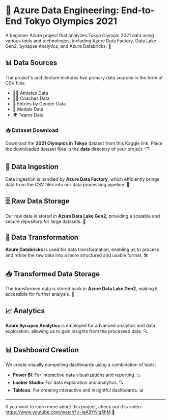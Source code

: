 # 🌟 Azure Data Engineering: End-to-End Tokyo Olympics 2021

A beginner Azure project that analyzes Tokyo Olympic 2021 data using various tools and technologies, including Azure Data Factory, Data Lake Gen2, Synapse Analytics, and Azure Databricks. 🏅

## 📊 Data Sources

The project's architecture includes five primary data sources in the form of CSV files:

- 🏃‍♂️ Athletes Data
- 🧑‍🏫 Coaches Data
- 🚻 Entries by Gender Data
- 🥇 Medals Data
- 🌍 Teams Data

### 📥 Dataset Download

Download the **2021 Olympics in Tokyo** dataset from this Kaggle link. Place the downloaded dataset files in the **data** directory of your project. 🗂️

## 🔄 Data Ingestion

Data ingestion is handled by **Azure Data Factory**, which efficiently brings data from the CSV files into our data processing pipeline. 🚀

## 🗄️ Raw Data Storage

Our raw data is stored in **Azure Data Lake Gen2**, providing a scalable and secure repository for large datasets. 🔐

## 🔧 Data Transformation

**Azure Databricks** is used for data transformation, enabling us to process and refine the raw data into a more structured and usable format. 🛠️

## 📥 Transformed Data Storage

The transformed data is stored back in **Azure Data Lake Gen2**, making it accessible for further analysis. 📂

## 📈 Analytics

**Azure Synapse Analytics** is employed for advanced analytics and data exploration, allowing us to gain insights from the processed data. 🔍

## 📊 Dashboard Creation

We create visually compelling dashboards using a combination of tools:

- **Power BI**: For interactive data visualizations and reporting. 📉
- **Looker Studio**: For data exploration and analytics. 🔍
- **Tableau**: For creating interactive and insightful dashboards. 📊

---

If you want to learn more about this project, check out this video: https://www.youtube.com/watch?v=IaA9YNlg5hM 🎥

